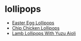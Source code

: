 # lollipops

 * [Easter Egg Lollipops](../index/e/easter-egg-lollipops.json)
 * [Chip Chicken Lollipops](../index/c/chip-chicken-lollipops.json)
 * [Lamb Lollipops With Yuzu Aioli](../index/l/lamb-lollipops-with-yuzu-aioli.json)
